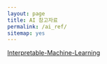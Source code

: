 ```yaml
---
layout: page
title: AI 참고자료
permalink: /ai_ref/
sitemap: yes
---
```

[Interpretable-Machine-Learning](http://christophm.github.io/interpretable-ml-book)
